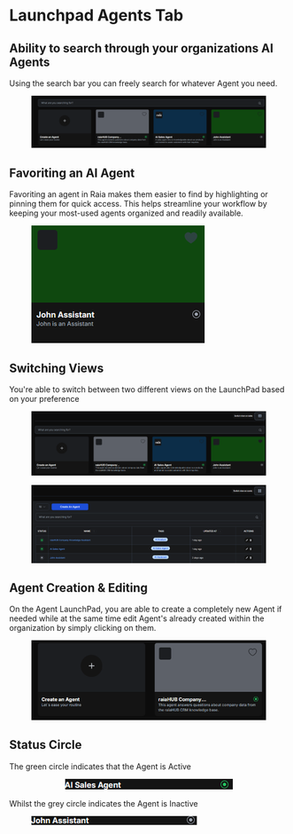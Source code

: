# Launchpad Agents Tab

## Ability to search through your organizations AI Agents

Using the search bar you can freely search for whatever Agent you need.

<figure><img src=".gitbook/assets/image (43) (1).png" alt=""><figcaption></figcaption></figure>

## Favoriting an AI Agent

Favoriting an agent in Raia makes them easier to find by highlighting or pinning them for quick access. This helps streamline your workflow by keeping your most-used agents organized and readily available.

<figure><img src=".gitbook/assets/image (44) (1).png" alt=""><figcaption></figcaption></figure>

## Switching Views

You're able to switch between two different views on the LaunchPad based on your preference

<figure><img src=".gitbook/assets/Screenshot 2025-07-20 085717.png" alt=""><figcaption></figcaption></figure>

<figure><img src=".gitbook/assets/Screenshot 2025-07-20 085744 (1).png" alt=""><figcaption></figcaption></figure>

## Agent Creation & Editing

On the Agent LaunchPad, you are able to create a completely new Agent if needed while at the same time edit Agent's already created within the organization by simply clicking on them.

<figure><img src=".gitbook/assets/image (46) (1).png" alt=""><figcaption></figcaption></figure>

## Status Circle

The green circle indicates that the Agent is Active

<div align="center"><figure><img src=".gitbook/assets/image (47) (1).png" alt=""><figcaption></figcaption></figure></div>

Whilst the grey circle indicates the Agent is Inactive

<figure><img src=".gitbook/assets/Screenshot 2025-07-20 090303 (1).png" alt=""><figcaption></figcaption></figure>

